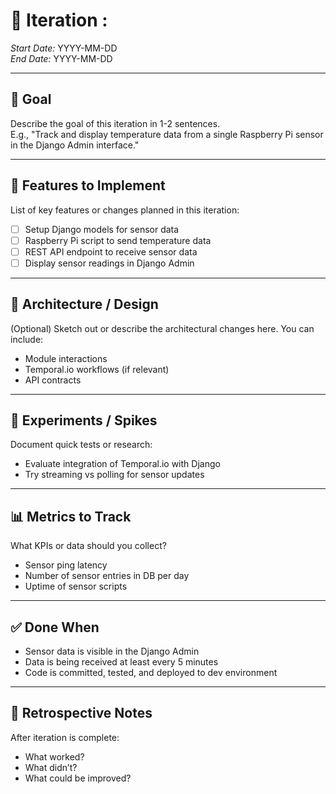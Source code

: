 # 🚀 Iteration <Number>: <Short Goal Description>
*Start Date:* YYYY-MM-DD  
*End Date:* YYYY-MM-DD  

---

## 🎯 Goal
Describe the goal of this iteration in 1-2 sentences.  
E.g., "Track and display temperature data from a single Raspberry Pi sensor in the Django Admin interface."

---

## 🔨 Features to Implement
List of key features or changes planned in this iteration:
- [ ] Setup Django models for sensor data
- [ ] Raspberry Pi script to send temperature data
- [ ] REST API endpoint to receive sensor data
- [ ] Display sensor readings in Django Admin

---

## 📐 Architecture / Design
(Optional) Sketch out or describe the architectural changes here. You can include:
- Module interactions
- Temporal.io workflows (if relevant)
- API contracts

---

## 🧪 Experiments / Spikes
Document quick tests or research:
- Evaluate integration of Temporal.io with Django
- Try streaming vs polling for sensor updates

---

## 📊 Metrics to Track
What KPIs or data should you collect?
- Sensor ping latency
- Number of sensor entries in DB per day
- Uptime of sensor scripts

---

## ✅ Done When
- Sensor data is visible in the Django Admin
- Data is being received at least every 5 minutes
- Code is committed, tested, and deployed to dev environment

---

## 🧠 Retrospective Notes
After iteration is complete:
- What worked?
- What didn’t?
- What could be improved?